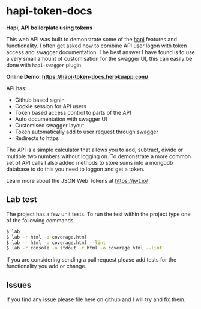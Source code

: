 # hapi-token-docs
__Hapi, API boilerplate using tokens__

This web API was built to demonstrate some of the [hapi](hapijs.com) features and functionality. I often get asked
how to combine API user logon with token access and swagger documentation. The best answer I have found is to use
a very small amount of customisation for the swagger UI, this can easily be done with `hapi-swagger` plugin.

__Online Demo: https://hapi-token-docs.herokuapp.com/__

API has:
* Github based signin
* Cookie session for API users
* Token based access control to parts of the API
* Auto documentation with swagger UI
* Customised swagger layout
* Token automatically add to user request through swagger
* Redirects to https

The API is a simple calculator that allows you to add, subtract, divide or multiple two numbers without logging on. To demonstrate a more common set of API calls I also added methods to store sums into a mongodb database to do this you need to loggon and get a token.

Learn more about the JSON Web Tokens at https://jwt.io/




## Lab test
The project has a few unit tests. To run the test within the project type one of the following commands.
```bash
$ lab
$ lab -r html -o coverage.html
$ lab -r html -o coverage.html --lint
$ lab -r console -o stdout -r html -o coverage.html --lint
```

If you are considering sending a pull request please add tests for the functionality you add or change.


## Issues
If you find any issue please file here on github and I will try and fix them.